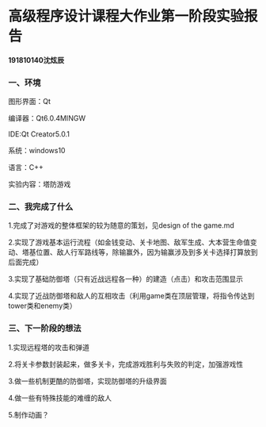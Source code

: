 # 高级程序设计课程大作业第一阶段实验报告

#### 191810140沈炫辰

### 一、环境

图形界面：Qt

编译器：Qt6.0.4MINGW

IDE:Qt Creator5.0.1

系统：windows10

语言：C++

实验内容：塔防游戏

### 二、我完成了什么

1.完成了对游戏的整体框架的较为随意的策划，见design of the game.md

2.实现了游戏基本运行流程（如金钱变动、关卡地图、敌军生成、大本营生命值变动、塔基位置、敌人行军路线等，除输赢外，因为输赢涉及到多关卡选择打算放到后面完成）

3.实现了基础防御塔（只有近战远程各一种）的建造（点击）和攻击范围显示

4.实现了近战防御塔和敌人的互相攻击（利用game类在顶层管理，将指令传达到tower类和enemy类）

### 三、下一阶段的想法

1.实现远程塔的攻击和弹道

2.将关卡参数封装起来，做多关卡，完成游戏胜利与失败的判定，加强游戏性

3.做一些机制更酷的防御塔，实现防御塔的升级界面

4.做一些有特殊技能的难缠的敌人

5.制作动画？


